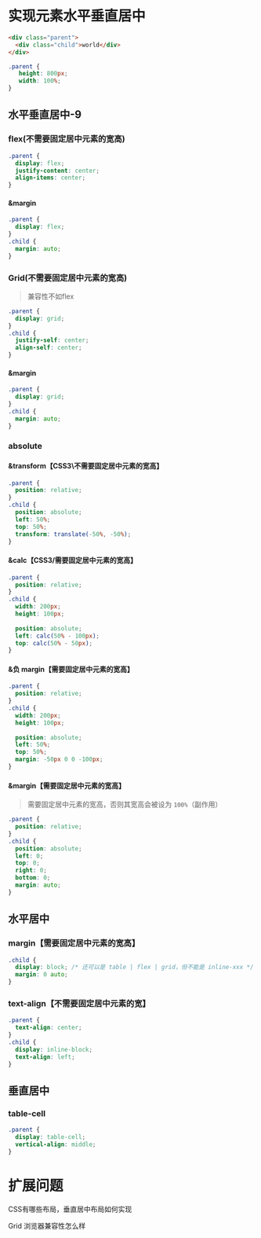 # 实现元素水平垂直居中

```html
<div class="parent">
  <div class="child">world</div>
</div>
```

```css
.parent {
   height: 800px;
   width: 100%;
}
```



## 水平垂直居中-9

### flex(不需要固定居中元素的宽高)

```css
.parent {
  display: flex;
  justify-content: center;
  align-items: center;
}
```

#### &margin

```css
.parent {
  display: flex;
}
.child {
  margin: auto;
}
```

### Grid(不需要固定居中元素的宽高)

> 兼容性不如flex

```css
.parent {
  display: grid;
}
.child {
  justify-self: center;
  align-self: center;
}
```

#### &margin

```css
.parent {
  display: grid;
}
.child {
  margin: auto;
}
```

### absolute

#### &transform【CSS3\不需要固定居中元素的宽高】

```css
.parent {
  position: relative;
}
.child {
  position: absolute;
  left: 50%;
  top: 50%;
  transform: translate(-50%, -50%);
}
```

#### &calc【CSS3/需要固定居中元素的宽高】

```css
.parent {
  position: relative;
}
.child {
  width: 200px;
  height: 100px;
  
  position: absolute;
  left: calc(50% - 100px);
  top: calc(50% - 50px);
}
```

#### &负 margin【需要固定居中元素的宽高】

```css
.parent {
  position: relative;
}
.child {
  width: 200px;
  height: 100px;
  
  position: absolute;
  left: 50%;
  top: 50%;
  margin: -50px 0 0 -100px;
}
```

#### &margin【需要固定居中元素的宽高】

> 需要固定居中元素的宽高，否则其宽高会被设为 `100%`（副作用）

```css
.parent {
  position: relative;
}
.child {
  position: absolute;
  left: 0;
  top: 0;
  right: 0;
  bottom: 0;
  margin: auto;
}
```



## 水平居中

### margin【需要固定居中元素的宽高】

```css
.child {
  display: block; /* 还可以是 table | flex | grid，但不能是 inline-xxx */
  margin: 0 auto;
}
```

### text-align【不需要固定居中元素的宽】

```css
.parent {
  text-align: center;
}
.child {
  display: inline-block;
  text-align: left;
}
```



## 垂直居中

### table-cell

```css
.parent {
  display: table-cell;
  vertical-align: middle;
}
```

# 扩展问题

CSS有哪些布局，垂直居中布局如何实现

Grid 浏览器兼容性怎么样
